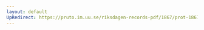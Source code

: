 ```yaml
---
layout: default
UpRedirect: https://pruto.im.uu.se/riksdagen-records-pdf/1867/prot-1867--ak--404/prot-1867--ak--404_037.pdf
---
```

